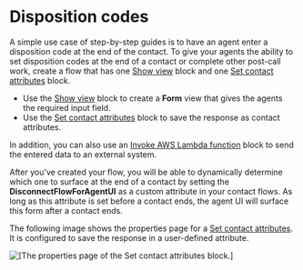 # Disposition codes<a name="disposition-codes-sg"></a>

A simple use case of step\-by\-step guides is to have an agent enter a disposition code at the end of the contact\. To give your agents the ability to set disposition codes at the end of a contact or complete other post\-call work, create a flow that has one [Show view](show-view-block.md) block and one [Set contact attributes](set-contact-attributes.md) block\. 
+ Use the [Show view](show-view-block.md) block to create a **Form** view that gives the agents the required input field\.
+ Use the [Set contact attributes](set-contact-attributes.md) block to save the response as contact attributes\.

 In addition, you can also use an [Invoke AWS Lambda function](invoke-lambda-function-block.md) block to send the entered data to an external system\.

After you've created your flow, you will be able to dynamically determine which one to surface at the end of a contact by setting the **DisconnectFlowForAgentUI** as a custom attribute in your contact flows\. As long as this attribute is set before a contact ends, the agent UI will surface this form after a contact ends\.

The following image shows the properties page for a [Set contact attributes](set-contact-attributes.md)\. It is configured to save the response in a user\-defined attribute\.

![\[The properties page of the Set contact attributes block.\]](http://docs.aws.amazon.com/connect/latest/adminguide/images/dispo-codes-sq.png)